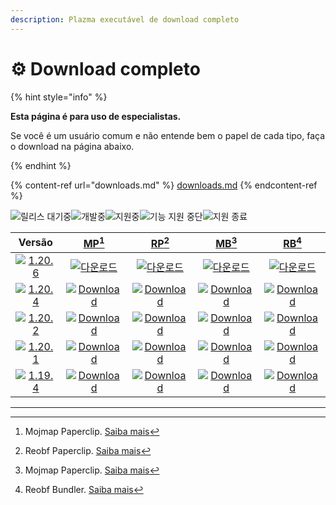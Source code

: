 ```yaml
---
description: Plazma executável de download completo
---
```


# ⚙️ Download completo

{% hint style="info" %}

**Esta página é para uso de especialistas.**

Se você é um usuário comum e não entende bem o papel de cada tipo,
faça o download na página abaixo.

{% endhint %}

{% content-ref url="downloads.md" %}
[downloads.md](downloads.md)
{% endcontent-ref %}

[wtr]: https://badge.plazmamc.org/0/릴리스%20대기중

![릴리스 대기중][wtr]![개발중](https://badge.plazmamc.org/1/개발중)![지원중](https://badge.plazmamc.org/2/지원중)![기능 지원 중단](https://badge.plazmamc.org/6/기능%20지원%20중단)![지원 종료](https://badge.plazmamc.org/4/지원%20종료)

|                                       Versão                                      |                            [MP](#user-content-fn-1)[^1]                            |                            [RP](#user-content-fn-2)[^2]                            |                            [MB](#user-content-fn-3)[^3]                            |                            [RB](#user-content-fn-4)[^4]                            |
| :-------------------------------------------------------------------------------: | :--------------------------------------------------------------------------------: | :--------------------------------------------------------------------------------: | :--------------------------------------------------------------------------------: | :--------------------------------------------------------------------------------: |
| [![1.20.6](https://badge.plazmamc.org/1/1.20.6)](https://git.plazmamc.org/1.20.6) |   [![다운로드](https://badge.plazmamc.org/1/다운로드)](https://dl.plazmamc.org/1.20.6/0)   |   [![다운로드](https://badge.plazmamc.org/1/다운로드)](https://dl.plazmamc.org/1.20.6/1)   |   [![다운로드](https://badge.plazmamc.org/1/다운로드)](https://dl.plazmamc.org/1.20.6/2)   |   [![다운로드](https://badge.plazmamc.org/1/다운로드)](https://dl.plazmamc.org/1.20.6/3)   |
| [![1.20.4](https://badge.plazmamc.org/2/1.20.4)](https://git.plazmamc.org/1.20.4) | [![Download](https://badge.plazmamc.org/1/다운로드)](https://dl.plazmamc.org/1.20.4/0) | [![Download](https://badge.plazmamc.org/1/다운로드)](https://dl.plazmamc.org/1.20.4/1) | [![Download](https://badge.plazmamc.org/1/다운로드)](https://dl.plazmamc.org/1.20.4/2) | [![Download](https://badge.plazmamc.org/1/다운로드)](https://dl.plazmamc.org/1.20.4/3) |
| [![1.20.2](https://badge.plazmamc.org/4/1.20.2)](https://git.plazmamc.org/1.20.2) | [![Download](https://badge.plazmamc.org/1/다운로드)](https://dl.plazmamc.org/1.20.2/0) | [![Download](https://badge.plazmamc.org/1/다운로드)](https://dl.plazmamc.org/1.20.2/1) | [![Download](https://badge.plazmamc.org/1/다운로드)](https://dl.plazmamc.org/1.20.2/2) | [![Download](https://badge.plazmamc.org/1/다운로드)](https://dl.plazmamc.org/1.20.2/3) |
| [![1.20.1](https://badge.plazmamc.org/4/1.20.1)](https://git.plazmamc.org/1.20.1) | [![Download](https://badge.plazmamc.org/1/다운로드)](https://dl.plazmamc.org/1.20.1/0) | [![Download](https://badge.plazmamc.org/1/다운로드)](https://dl.plazmamc.org/1.20.1/1) | [![Download](https://badge.plazmamc.org/1/다운로드)](https://dl.plazmamc.org/1.20.1/2) | [![Download](https://badge.plazmamc.org/1/다운로드)](https://dl.plazmamc.org/1.20.1/3) |
| [![1.19.4](https://badge.plazmamc.org/4/1.19.4)](https://git.plazmamc.org/1.19.4) | [![Download](https://badge.plazmamc.org/1/다운로드)](https://dl.plazmamc.org/1.19.4/0) | [![Download](https://badge.plazmamc.org/1/다운로드)](https://dl.plazmamc.org/1.19.4/1) | [![Download](https://badge.plazmamc.org/1/다운로드)](https://dl.plazmamc.org/1.19.4/2) | [![Download](https://badge.plazmamc.org/1/다운로드)](https://dl.plazmamc.org/1.19.4/3) |

***

[^1]: Mojmap Paperclip. [Saiba mais](../administration/getting-started#id-2)

[^2]: Reobf Paperclip. [Saiba mais](../administration/getting-started#id-2)

[^3]: Mojmap Paperclip. [Saiba mais](../administration/getting-started#id-2)

[^4]: Reobf Bundler. [Saiba mais](../administration/getting-started#id-2)
